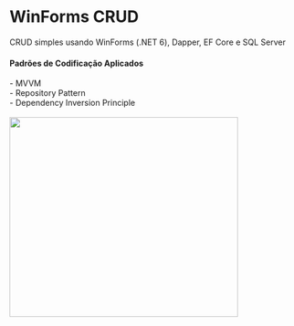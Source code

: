 # WinForms CRUD	

<span>CRUD simples usando WinForms (.NET 6), Dapper, EF Core e SQL Server</span>

<h4>Padrões de Codificação Aplicados</h4>
- MVVM </br>
- Repository Pattern </br>
- Dependency Inversion Principle </br></br>

<img src="https://user-images.githubusercontent.com/73988556/227360972-85df7582-76a3-4003-bccf-a960b1386252.png" width="400" height="350"/>
